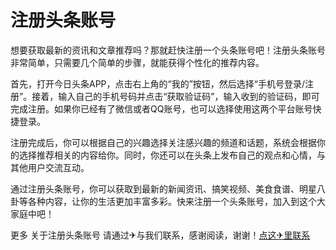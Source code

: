 # 注册头条账号

想要获取最新的资讯和文章推荐吗？那就赶快注册一个头条账号吧！注册头条账号非常简单，只需要几个简单的步骤，就能获得个性化的推荐内容。

首先，打开今日头条APP，点击右上角的“我的”按钮，然后选择“手机号登录/注册”。接着，输入自己的手机号码并点击“获取验证码”，输入收到的验证码，即可完成注册。如果你已经有了微信或者QQ账号，也可以选择使用这两个平台账号快捷登录。

注册完成后，你可以根据自己的兴趣选择关注感兴趣的频道和话题，系统会根据你的选择推荐相关的内容给你。同时，你还可以在头条上发布自己的观点和心情，与其他用户交流互动。

通过注册头条账号，你可以获取到最新的新闻资讯、搞笑视频、美食食谱、明星八卦等各种内容，让你的生活更加丰富多彩。快来注册一个头条账号，加入到这个大家庭中吧！

更多 关于注册头条账号 请通过✈与我们联系，感谢阅读，谢谢！[点这✈里联系](https://acc.k02.cc)